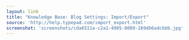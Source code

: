 ```yaml
---
layout: link
title: "Knowledge Base: Blog Settings: Import/Export"
source: 'http://help.typepad.com/import_export.html'
screenshot: 'screenshots/cda6511a-c2a1-4985-8089-269db6adcbbb.jpg'
---
```


